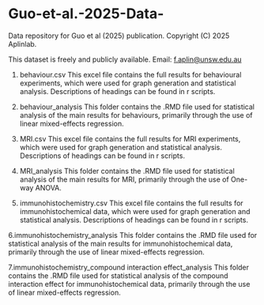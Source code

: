 # Guo-et-al.-2025-Data-
Data repository for Guo et al (2025) publication. Copyright (C) 2025 Aplinlab.

This dataset is freely and publicly available.
Email: f.aplin@unsw.edu.au

1. behaviour.csv
This excel file contains the full results for behavioural experiments, which were used for graph generation and statistical analysis. Descriptions of headings can be found in r scripts.
 
2. behaviour_analysis
This folder contains the .RMD file used for statistical analysis of the main results for behaviours, primarily through the use of linear mixed-effects regression.

3. MRI.csv
This excel file contains the full results for MRI experiments, which were used for graph generation and statistical analysis. Descriptions of headings can be found in r scripts.

4. MRI_analysis
This folder contains the .RMD file used for statistical analysis of the main results for MRI, primarily through the use of One-way ANOVA.

5. immunohistochemistry.csv
This excel file contains the full results for immunohistochemical data, which were used for graph generation and statistical analysis. Descriptions of headings can be found in r scripts.

6.immunohistochemistry_analysis
This folder contains the .RMD file used for statistical analysis of the main results for immunohistochemical data, primarily through the use of linear mixed-effects regression.

7.immunohistochemistry_compound interaction effect_analysis
This folder contains the .RMD file used for statistical analysis of the compound interaction effect for immunohistochemical data, primarily through the use of linear mixed-effects regression.
